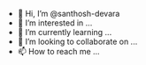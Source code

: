 - 👋 Hi, I’m @santhosh-devara
- 👀 I’m interested in ...
- 🌱 I’m currently learning ...
- 💞️ I’m looking to collaborate on ...
- 📫 How to reach me ...

<!---
santhosh-devara/santhosh-devara is a ✨ special ✨ repository because its `README.md` (this file) appears on your GitHub profile.
You can click the Preview link to take a look at your changes.
--->
